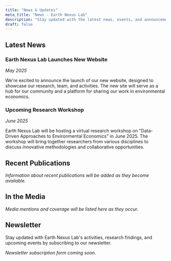 ```yaml
---
title: "News & Updates"
meta_title: "News - Earth Nexus Lab"
description: "Stay updated with the latest news, events, and announcements from Earth Nexus Lab"
draft: false
---
```


## Latest News

### Earth Nexus Lab Launches New Website
*May 2025*

We're excited to announce the launch of our new website, designed to showcase our research, team, and activities. The new site will serve as a hub for our community and a platform for sharing our work in environmental economics.

### Upcoming Research Workshop
*June 2025*

Earth Nexus Lab will be hosting a virtual research workshop on "Data-Driven Approaches to Environmental Economics" in June 2025. The workshop will bring together researchers from various disciplines to discuss innovative methodologies and collaborative opportunities.

## Recent Publications

*Information about recent publications will be added as they become available.*

## In the Media

*Media mentions and coverage will be listed here as they occur.*

## Newsletter

Stay updated with Earth Nexus Lab's activities, research findings, and upcoming events by subscribing to our newsletter.

*Newsletter subscription form coming soon.* 